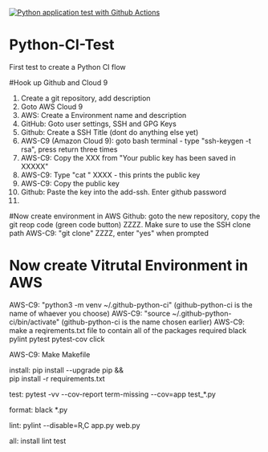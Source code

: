 [![Python application test with Github Actions](https://github.com/Ammo999/Python-CI-Test/actions/workflows/main.yml/badge.svg)](https://github.com/Ammo999/Python-CI-Test/actions/workflows/main.yml)

# Python-CI-Test
First test to create a Python CI flow

#Hook up Github and Cloud 9
1. Create a git repository, add description
2. Goto AWS Cloud 9
3. AWS: Create a Environment name and description
4. GitHub: Goto user settings, SSH and GPG Keys
5. Github: Create a SSH Title (dont do anything else yet)
6. AWS-C9 (Amazon Cloud 9): goto  bash terminal - type "ssh-keygen -t rsa", press return three times
7. AWS-C9: Copy the XXX from  "Your public key has been saved in XXXXX"
8. AWS-C9: Type "cat " XXXX - this prints the public key
9. AWS-C9: Copy the public key
10. Github: Paste the key into the add-ssh. Enter github password
11. 

#Now create environment in AWS
Github: goto the new repository, copy the git reop code (green code button) ZZZZ. Make sure to use the SSH clone path
AWS-C9: "git clone" ZZZZ, enter "yes" when prompted

# Now create Vitrutal Environment in AWS
AWS-C9: "python3 -m venv ~/.github-python-ci"          (github-python-ci is the name of whaever you choose)
AWS-C9: "source ~/.github-python-ci/bin/activate"      (github-python-ci is the name chosen earlier)
AWS-C9: make a reqirements.txt file to contain all of the packages required
        black
        pylint
        pytest
        pytest-cov
        click
        
AWS-C9: Make Makefile

install:
	    pip install --upgrade pip &&\
		pip install -r requirements.txt

test:
	pytest -vv --cov-report term-missing --cov=app test_*.py

format:
	black *.py

lint:
	pylint --disable=R,C app.py web.py

all: install lint test




